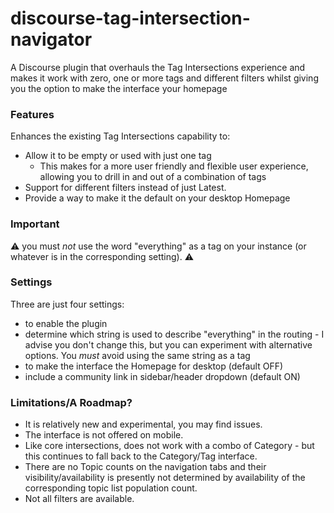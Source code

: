 # discourse-tag-intersection-navigator

A Discourse plugin that overhauls the Tag Intersections experience and makes it work with zero, one or more tags and different filters whilst giving you the option to make the interface your homepage

### Features

Enhances the existing Tag Intersections capability to:

* Allow it to be empty or used with just one tag
  * This makes for a more user friendly and flexible user experience, allowing you to drill in and out of a combination of tags
* Support for different filters instead of just Latest.
* Provide a way to make it the default on your desktop Homepage

### Important

:warning: you must *not* use the word "everything" as a tag on your instance (or whatever is in the corresponding setting). :warning:

### Settings

Three are just four settings:

* to enable the plugin
* determine which string is used to describe "everything" in the routing - I advise you don't change this, but you can experiment with alternative options.  You _must_ avoid using the same string as a tag
* to make the interface the Homepage for desktop (default OFF)
* include a community link in sidebar/header dropdown (default ON)

### Limitations/A Roadmap?

* It is relatively new and experimental, you may find issues.
* The interface is not offered on mobile.
* Like core intersections, does not work with a combo of Category - but this continues to fall back to the Category/Tag interface.
* There are no Topic counts on the navigation tabs and their visibility/availability is presently not determined by availability of the corresponding topic list population count.
* Not all filters are available.
